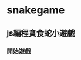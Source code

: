 # snakegame
<h2>js編程貪食蛇小遊戲</h2>


<h3><a href="https://uatueun.github.io/snakegame/snake">開始遊戲</a></h3>
